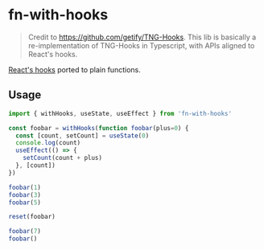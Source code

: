 # fn-with-hooks

> Credit to https://github.com/getify/TNG-Hooks. This lib is basically a re-implementation of TNG-Hooks in Typescript, with APIs aligned to React's hooks.

[React's hooks](https://reactjs.org/docs/hooks-overview.html) ported to plain functions.

## Usage

```javascript
import { withHooks, useState, useEffect } from 'fn-with-hooks'

const foobar = withHooks(function foobar(plus=0) {
  const [count, setCount] = useState(0)
  console.log(count)
  useEffect(() => {
    setCount(count + plus)
  }, [count])
})

foobar(1)
foobar(3)
foobar(5)

reset(foobar)

foobar(7)
foobar()
```
